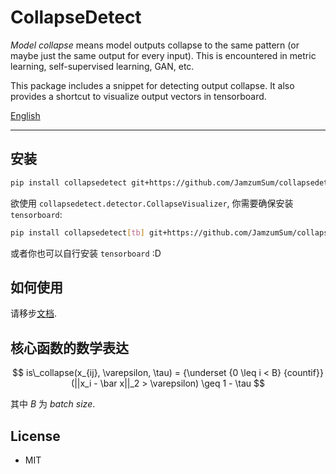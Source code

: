 # CollapseDetect

_Model collapse_ means model outputs collapse to the same pattern (or maybe just the same output for every input). This is encountered in metric learning, self-supervised learning, GAN, etc.

This package includes a snippet for detecting output collapse. It also provides a shortcut to visualize output vectors in tensorboard.

[English](README.md)

---

## 安装

```sh
pip install collapsedetect git+https://github.com/JamzumSum/collapsedetect.git
```

欲使用 `collapsedetect.detector.CollapseVisualizer`, 你需要确保安装 `tensorboard`:

```sh
pip install collapsedetect[tb] git+https://github.com/JamzumSum/collapsedetect.git
```

或者你也可以自行安装 `tensorboard` :D

## 如何使用

请移步[文档][docs].

## 核心函数的数学表达

$$
is\_collapse(x_{ij}, \varepsilon, \tau) = {\underset {0 \leq i < B} {countif}}(||x_i - \bar x||_2 > \varepsilon) \geq 1 - \tau
$$

其中 _B_ 为 _batch size_.

## License

- MIT

[docs]: https://jamzumsum.github.io/collapsedetect/
